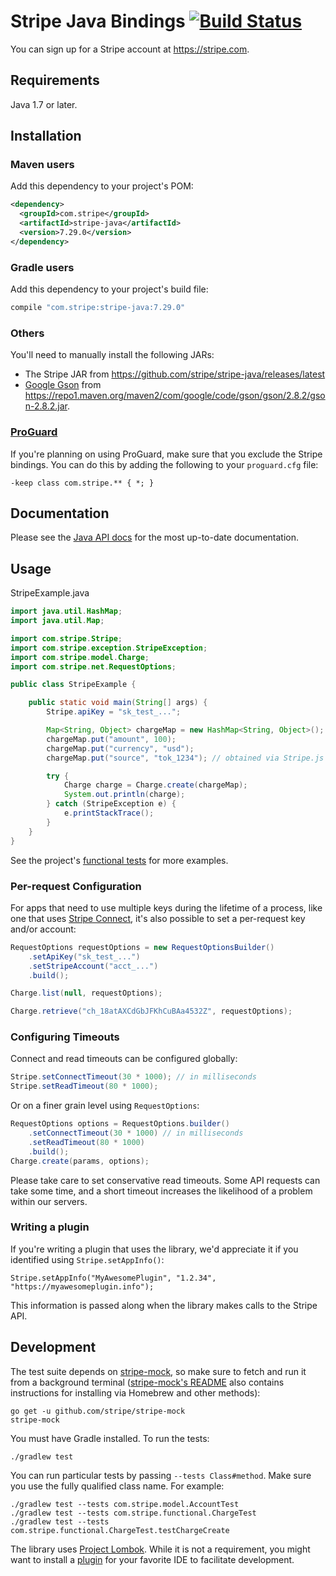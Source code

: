# Stripe Java Bindings [![Build Status](https://travis-ci.org/stripe/stripe-java.svg?branch=master)](https://travis-ci.org/stripe/stripe-java)

You can sign up for a Stripe account at https://stripe.com.

## Requirements

Java 1.7 or later.

## Installation

### Maven users

Add this dependency to your project's POM:

```xml
<dependency>
  <groupId>com.stripe</groupId>
  <artifactId>stripe-java</artifactId>
  <version>7.29.0</version>
</dependency>
```

### Gradle users

Add this dependency to your project's build file:

```groovy
compile "com.stripe:stripe-java:7.29.0"
```

### Others

You'll need to manually install the following JARs:

* The Stripe JAR from https://github.com/stripe/stripe-java/releases/latest
* [Google Gson](https://github.com/google/gson) from <https://repo1.maven.org/maven2/com/google/code/gson/gson/2.8.2/gson-2.8.2.jar>.

### [ProGuard](http://proguard.sourceforge.net/)

If you're planning on using ProGuard, make sure that you exclude the Stripe bindings. You can do this by adding the following to your `proguard.cfg` file:

    -keep class com.stripe.** { *; }

## Documentation

Please see the [Java API docs](https://stripe.com/docs/api/java) for the most up-to-date documentation.

## Usage

StripeExample.java

```java
import java.util.HashMap;
import java.util.Map;

import com.stripe.Stripe;
import com.stripe.exception.StripeException;
import com.stripe.model.Charge;
import com.stripe.net.RequestOptions;

public class StripeExample {

    public static void main(String[] args) {
        Stripe.apiKey = "sk_test_...";

        Map<String, Object> chargeMap = new HashMap<String, Object>();
        chargeMap.put("amount", 100);
        chargeMap.put("currency", "usd");
        chargeMap.put("source", "tok_1234"); // obtained via Stripe.js

        try {
            Charge charge = Charge.create(chargeMap);
            System.out.println(charge);
        } catch (StripeException e) {
            e.printStackTrace();
        }
    }
}
```

See the project's [functional tests](https://github.com/stripe/stripe-java/blob/master/src/test/java/com/stripe/functional/) for more examples.

### Per-request Configuration

For apps that need to use multiple keys during the lifetime of a process, like
one that uses [Stripe Connect][connect], it's also possible to set a
per-request key and/or account:

``` java
RequestOptions requestOptions = new RequestOptionsBuilder()
    .setApiKey("sk_test_...")
    .setStripeAccount("acct_...")
    .build();

Charge.list(null, requestOptions);

Charge.retrieve("ch_18atAXCdGbJFKhCuBAa4532Z", requestOptions);
```

### Configuring Timeouts

Connect and read timeouts can be configured globally:

```java
Stripe.setConnectTimeout(30 * 1000); // in milliseconds
Stripe.setReadTimeout(80 * 1000);
```

Or on a finer grain level using `RequestOptions`:

```java
RequestOptions options = RequestOptions.builder()
    .setConnectTimeout(30 * 1000) // in milliseconds
    .setReadTimeout(80 * 1000)
    .build();
Charge.create(params, options);
```

Please take care to set conservative read timeouts. Some API requests can take
some time, and a short timeout increases the likelihood of a problem within our
servers.

### Writing a plugin

If you're writing a plugin that uses the library, we'd appreciate it if you
identified using `Stripe.setAppInfo()`:

    Stripe.setAppInfo("MyAwesomePlugin", "1.2.34", "https://myawesomeplugin.info");

This information is passed along when the library makes calls to the Stripe
API.

## Development

The test suite depends on [stripe-mock], so make sure to fetch and run it from a
background terminal ([stripe-mock's README][stripe-mock] also contains
instructions for installing via Homebrew and other methods):

    go get -u github.com/stripe/stripe-mock
    stripe-mock

You must have Gradle installed. To run the tests:

    ./gradlew test

You can run particular tests by passing `--tests Class#method`. Make sure you use the fully qualified class name. For example:

    ./gradlew test --tests com.stripe.model.AccountTest
    ./gradlew test --tests com.stripe.functional.ChargeTest
    ./gradlew test --tests com.stripe.functional.ChargeTest.testChargeCreate

The library uses [Project Lombok][lombok]. While it is not a requirement, you might want to install a [plugin][lombok-plugins] for your favorite IDE to facilitate development.

[connect]: https://stripe.com/connect
[lombok]: https://projectlombok.org
[lombok-plugins]: https://projectlombok.org/setup/overview
[stripe-mock]: https://github.com/stripe/stripe-mock

<!--
# vim: set tw=79:
-->
